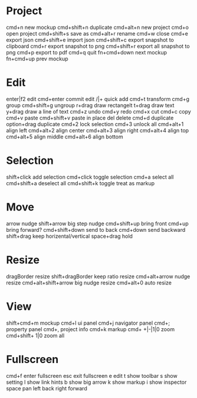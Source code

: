 # Project
cmd+n           new mockup
cmd+shift+n     duplicate
cmd+alt+n       new project
cmd+o           open project
cmd+shift+s     save as
cmd+alt+r       rename
cmd+w           close
cmd+e           export json
cmd+shift+e     import json
cmd+shift+c     export snapshot to clipboard
cmd+r           export snapshot to png
cmd+shift+r     export all snapshot to png
cmd+p           export to pdf
cmd+q           quit
fn+cmd+down     next mockup
fn+cmd+up       prev mockup

# Edit
enter|f2        edit
cmd+enter       commit edit
/|+             quick add
cmd+t           transform
cmd+g           group
cmd+shift+g     ungroup
r+drag          draw rectangelt
t+drag          draw text
y+drag          draw a line of text
cmd+z           undo
cmd+y           redo
cmd+x           cut
cmd+c           copy
cmd+v           paste
cmd+shift+v     paste in place
del             delete
cmd+d           duplicate
option+drag     duplicate
cmd+2           lock selection
cmd+3           unlock all
cmd+alt+1       align left
cmd+alt+2       align center
cmd+alt+3       align right
cmd+alt+4       align top
cmd+alt+5       align middle
cmd+alt+6       align bottom

# Selection
shift+click     add selection
cmd+click       toggle selection
cmd+a           select all
cmd+shift+a     deselect all
cmd+shift+k     toggle treat as markup

# Move
arrow                   nudge
shift+arrow             big step nudge
cmd+shift+up            bring front
cmd+up                  bring forward?
cmd+shift+down          send to back
cmd+down                send backward
shift+drag              keep horizental/vertical
space+drag              hold

# Resize
dragBorder              resize
shift+dragBorder        keep ratio resize
cmd+alt+arrow           nudge resize
cmd+alt+shift+arrow     big nudge resize
cmd+alt+0               auto resize

# View
shift+cmd+m     mockup
cmd+l           ui panel
cmd+j           navigator panel
cmd+;           property panel
cmd+,           project info
cmd+k           markup
cmd+ +|-|1|0    zoom
cmd+shift+ 1|0  zoom all

# Fullscreen
cmd+f           enter fullscreen
esc             exit fullscreen
e               edit
t               show toolbar
s               show setting
l               show link hints
b               show big arrow
k               show markup
i               show inspector
space           pan
left            back
right           forward

